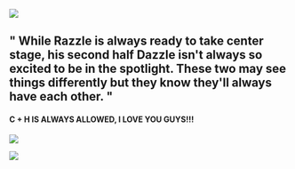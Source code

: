  ![](https://files.catbox.moe/a2zan4.png)


## " While Razzle is always ready to take center stage, his second half Dazzle isn't always so excited to be in the spotlight. These two may see things differently but they know they'll always have each other. "

   #### C + H IS ALWAYS ALLOWED, I LOVE YOU GUYS!!! 

   ![](https://media.discordapp.net/attachments/1296188423291404339/1336911413192429630/IMG_5756.gif?ex=67a58747&is=67a435c7&hm=b20479c9b258d60aa1ee6c3601366bf7e4bca0dd1aba210de716e453f42aaf39&=&width=421&height=421)


 ![](https://files.catbox.moe/20h0pq.png)
